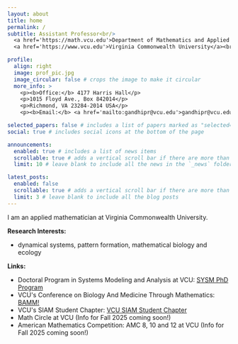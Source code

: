 ```yaml
---
layout: about
title: home
permalink: /
subtitle: Assistant Professor<br/>
  <a href='https://math.vcu.edu'>Department of Mathematics and Applied Mathematics</a> <br/>
  <a href='https://www.vcu.edu'>Virginia Commonwealth University</a><br/>

profile:
  align: right
  image: prof_pic.jpg
  image_circular: false # crops the image to make it circular
  more_info: >
    <p><b>Office:</b> 4177 Harris Hall</p>
    <p>1015 Floyd Ave., Box 842014</p>
    <p>Richmond, VA 23284-2014 USA</p>
    <p><b>Email:</b> <a href='mailto:gandhipr@vcu.edu'>gandhipr@vcu.edu</a></p>

selected_papers: false # includes a list of papers marked as "selected={true}"
social: true # includes social icons at the bottom of the page

announcements:
  enabled: true # includes a list of news items
  scrollable: true # adds a vertical scroll bar if there are more than 3 news items
  limit: 10 # leave blank to include all the news in the `_news` folder

latest_posts:
  enabled: false
  scrollable: true # adds a vertical scroll bar if there are more than 3 new posts items
  limit: 3 # leave blank to include all the blog posts
---
```


I am an applied mathematician at Virginia Commonwealth University.

<b>Research Interests:</b>

- dynamical systems, pattern formation, mathematical biology and ecology

<b>Links:</b>

- Doctoral Program in Systems Modeling and Analysis at VCU: <a href='https://sysm.vcu.edu/'>SYSM PhD Program</a>
- VCU's Conference on Biology And Medicine Through Mathematics: <a href='https://siam.vcu.edu/bamm/'>BAMM!</a>
- VCU's SIAM Student Chapter: <a href='https://siam.vcu.edu/'>VCU SIAM Student Chapter</a>
- Math Circle at VCU (Info for Fall 2025 coming soon!)
- American Mathematics Competition: AMC 8, 10 and 12 at VCU (Info for Fall 2025 coming soon!)
